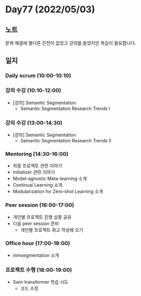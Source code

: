# Day77 (2022/05/03)

## 노트

문제 해결에 별다른 진전이 없었고 강의를 들었지만 복습이 필요합니다.

## 일지

### Daily scrum (10:00-10:10)

### 강의 수강 (10:10-12:00)

  * [강의] Semantic Segmentation
    * Semantic Segmentation Research Trends I

### 강의 수강 (13:00-14:30)

  * [강의] Semantic Segmentation
    * Semantic Segmentation Research Trends II

### Mentoring (14:30-16:00)

  * 최종 프로젝트 관련 이야기
  * Initializer 관련 이야기
  * Model-agnostic Meta-learning 소개
  * Continual Learning 소개
  * Modularization for Zero-shot Learning 소개

### Peer session (16:00-17:00)

  * 개인별 프로젝트 진행 상황 공유
  * 다음 peer session 준비
    * 개인별 프로젝트 회고 작성해 오기

### Office hour (17:00-18:00)

  * mmsegmentation 소개

### 프로젝트 수행 (18:00-19:00)

  * Swin transformer 학습 시도
    * 코드 수정

